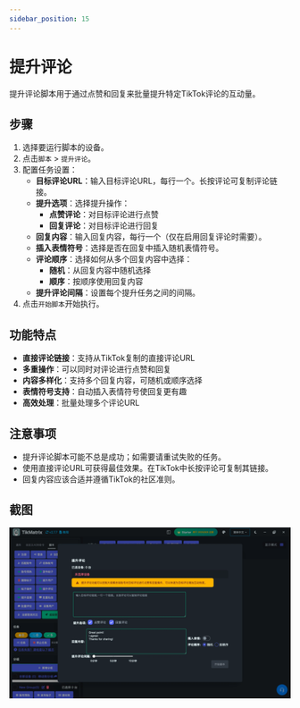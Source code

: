 ```yaml
---
sidebar_position: 15
---
```


# 提升评论

提升评论脚本用于通过点赞和回复来批量提升特定TikTok评论的互动量。

## 步骤

1. 选择要运行脚本的设备。
2. 点击`脚本` > `提升评论`。
3. 配置任务设置：
    - **目标评论URL**：输入目标评论URL，每行一个。长按评论可复制评论链接。
    - **提升选项**：选择提升操作：
        - **点赞评论**：对目标评论进行点赞
        - **回复评论**：对目标评论进行回复
    - **回复内容**：输入回复内容，每行一个（仅在启用回复评论时需要）。
    - **插入表情符号**：选择是否在回复中插入随机表情符号。
    - **评论顺序**：选择如何从多个回复内容中选择：
        - **随机**：从回复内容中随机选择
        - **顺序**：按顺序使用回复内容
    - **提升评论间隔**：设置每个提升任务之间的间隔。
4. 点击`开始脚本`开始执行。

## 功能特点

- **直接评论链接**：支持从TikTok复制的直接评论URL
- **多重操作**：可以同时对评论进行点赞和回复
- **内容多样化**：支持多个回复内容，可随机或顺序选择
- **表情符号支持**：自动插入表情符号使回复更有趣
- **高效处理**：批量处理多个评论URL

## 注意事项

- 提升评论脚本可能不总是成功；如需要请重试失败的任务。
- 使用直接评论URL可获得最佳效果。在TikTok中长按评论可复制其链接。
- 回复内容应该合适并遵循TikTok的社区准则。

## 截图

![提升评论](../img/boost-comments.webp)

